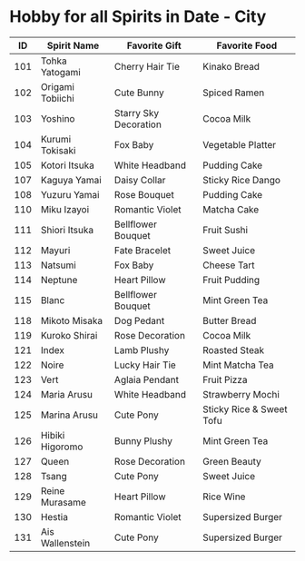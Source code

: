 # Hobby for all Spirits in Date - City
|ID|Spirit Name|Favorite Gift|Favorite Food|
|--|--|--|--|
|101  |Tohka Yatogami      |Cherry Hair Tie          |Kinako Bread        |
|102  |Origami Tobiichi    |Cute Bunny               |Spiced Ramen        |
|103  |Yoshino             |Starry Sky Decoration    |Cocoa Milk          |
|104  |Kurumi Tokisaki     |Fox Baby                 |Vegetable Platter   |
|105  |Kotori Itsuka       |White Headband           |Pudding Cake        |
|107  |Kaguya Yamai        |Daisy Collar             |Sticky Rice Dango   |
|108  |Yuzuru Yamai        |Rose Bouquet             |Pudding Cake        |
|110  |Miku Izayoi         |Romantic Violet          |Matcha Cake         |
|111  |Shiori Itsuka       |Bellflower Bouquet       |Fruit Sushi         |
|112  |Mayuri              |Fate Bracelet            |Sweet Juice         |
|113  |Natsumi             |Fox Baby                 |Cheese Tart         |
|114  |Neptune             |Heart Pillow             |Fruit Pudding       |
|115  |Blanc               |Bellflower Bouquet       |Mint Green Tea      |
|118  |Mikoto Misaka       |Dog Pedant               |Butter Bread        |
|119  |Kuroko Shirai       |Rose Decoration          |Cocoa Milk          |
|121  |Index               |Lamb Plushy              |Roasted Steak       |
|122  |Noire               |Lucky Hair Tie           |Mint Matcha Tea     |
|123  |Vert                |Aglaia Pendant           |Fruit Pizza         |
|124  |Maria Arusu         |White Headband           |Strawberry Mochi    |
|125  |Marina Arusu        |Cute Pony                |Sticky Rice & Sweet Tofu|
|126  |Hibiki Higoromo     |Bunny Plushy             |Mint Green Tea      |
|127  |Queen               |Rose Decoration          |Green Beauty        |
|128  |Tsang               |Cute Pony                |Sweet Juice         |
|129  |Reine Murasame      |Heart Pillow             |Rice Wine           |
|130  |Hestia              |Romantic Violet          |Supersized Burger   |
|131  |Ais Wallenstein     |Cute Pony                |Supersized Burger   |
